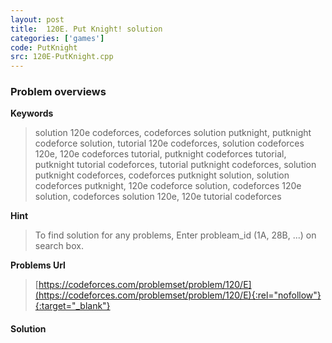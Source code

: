 ```yaml
---
layout: post
title:  120E. Put Knight! solution
categories: ['games']
code: PutKnight
src: 120E-PutKnight.cpp
---
```

### **Problem overviews**

**Keywords**
> solution 120e codeforces, codeforces solution putknight, putknight codeforce solution, tutorial 120e codeforces, solution codeforces 120e, 120e codeforces tutorial, putknight codeforces tutorial, putknight tutorial codeforces, tutorial putknight codeforces, solution putknight codeforces, codeforces putknight solution, solution codeforces putknight, 120e codeforce solution, codeforces 120e solution, codeforces solution 120e, 120e tutorial codeforces

**Hint**
> To find solution for any problems, Enter probleam_id (1A, 28B, ...) on search box. 

**Problems Url**
> [https://codeforces.com/problemset/problem/120/E](https://codeforces.com/problemset/problem/120/E){:rel="nofollow"}{:target="_blank"}

#### **Solution**



